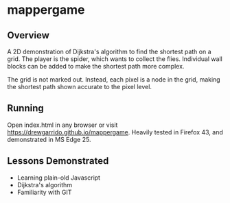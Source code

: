 # mappergame
## Overview
A 2D demonstration of Dijkstra's algorithm to find the shortest path on a
grid. The player is the spider, which wants to collect the flies.
Individual wall blocks can be added to make the shortest path more
complex.

The grid is not marked out. Instead, each pixel is a node in the grid, making
the shortest path shown accurate to the pixel level.

## Running
Open index.html in any browser or visit https://drewgarrido.github.io/mappergame. Heavily tested in Firefox 43, and demonstrated
in MS Edge 25.

## Lessons Demonstrated
* Learning plain-old Javascript
* Dijkstra's algorithm
* Familiarity with GIT
